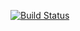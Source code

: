 [![Build Status](https://travis-ci.org/belluccifranco/sic.svg)](https://travis-ci.org/belluccifranco/sic)
